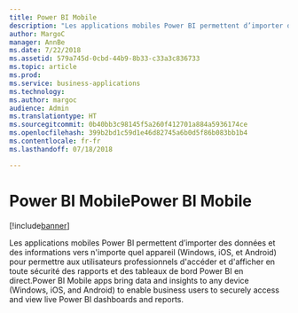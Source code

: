 ```yaml
---
title: Power BI Mobile
description: "Les applications mobiles Power BI permettent d’importer des données et des informations vers n'importe quel appareil."
author: MargoC
manager: AnnBe
ms.date: 7/22/2018
ms.assetid: 579a745d-0cbd-44b9-8b33-c33a3c836733
ms.topic: article
ms.prod: 
ms.service: business-applications
ms.technology: 
ms.author: margoc
audience: Admin
ms.translationtype: HT
ms.sourcegitcommit: 0b40bb3c98145f5a260f412701a884a5936174ce
ms.openlocfilehash: 399b2bd1c59d1e46d82745a6b0d5f86b083bb1b4
ms.contentlocale: fr-fr
ms.lasthandoff: 07/18/2018

---
```

# <a name="power-bi-mobile"></a><span data-ttu-id="2262f-103">Power BI Mobile</span><span class="sxs-lookup"><span data-stu-id="2262f-103">Power BI Mobile</span></span>


[!include[banner](../../../includes/banner.md)]

<span data-ttu-id="2262f-104">Les applications mobiles Power BI permettent d’importer des données et des informations vers n'importe quel appareil (Windows, iOS, et Android) pour permettre aux utilisateurs professionnels d'accéder et d'afficher en toute sécurité des rapports et des tableaux de bord Power BI en direct.</span><span class="sxs-lookup"><span data-stu-id="2262f-104">Power BI Mobile apps bring data and insights to any device (Windows, iOS, and Android) to enable business users to securely access and view live Power BI dashboards and reports.</span></span>

